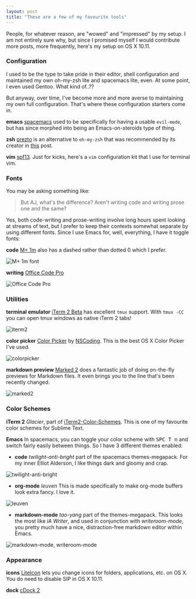 ```yaml
---
layout: post
title: "These are a few of my favourite tools"
---
```


People, for whatever reason, are "wowed" and "impressed" by my setup. I am not entirely sure why, but since I promised myself I would contribute more posts, more frequently, here's my setup on OS X 10.11. 

### Configuration 

I used to be the type to take pride in their editor, shell configuration and maintained my own oh-my-zsh lite and spacemacs lite, even. At some point, I even used Gentoo. What kind of..??

But anyway, over time, I've become more and more averse to maintaining my own full configuration. That's where these configuration starters come in.

**emacs** [spacemacs](http://spacemacs.org) used to be specifically for having a usable `evil-mode`, but has since morphed into being an Emacs-on-steroids type of thing.

**zsh** [prezto](https://github.com/sorin-ionescu/prezto) is an alternative to `oh-my-zsh` that was recommended by its creator in [this](https://medium.freecodecamp.com/d-oh-my-zsh-af99ca54212c#.j2jtqjj65) post.

**vim** [spf13](http://vim.spf13.com/). Just for kicks, here's a `vim` configuration kit that I use for terminal vim.

### Fonts

You may be asking something like:

> But AJ, what's the difference? Aren't writing code and writing prose one and the same?

Yes, both code-writing and prose-writing involve long hours spent looking at streams of text, but I prefer to keep their contexts somewhat separate by using different fonts. Since I use Emacs for, well, everything, I have it toggle fonts:

**code** [M+ 1m](https://www.fontsquirrel.com/fonts/M-1m) also has a dashed rather than dotted 0 which I prefer.

![M+ 1m font](/images/font1.png)

**writing** [Office Code Pro](https://github.com/nathco/Office-Code-Pro) 

![Office Code Pro](/images/font2.png)

### Utilities 

**terminal emulator** [iTerm 2 Beta](http://iterm2.com/downloads.html) has excellent `tmux` support. With `tmux -CC` you can open tmux windows as native iTerm 2 tabs! 

![iterm2](/images/iterm2.png)

**color picker** [Color Picker](https://itunes.apple.com/us/app/color-picker/id641027709?l=en&mt=12) by [NSCoding](http://nscoding.co.uk/). This is the best OS X Color Picker I've used.

![colorpicker](/images/color_picker.png)

**markdown preview** [Marked 2](http://marked2app.com/) does a fantastic job of doing on-the-fly previews for Markdown files. It even brings you to the line that's been recently changed.

![marked2](/images/marked2.png)

### Color Schemes

**iTerm 2** *Glacier*, part of [iTerm2-Color-Schemes](https://github.com/mbadolato/iTerm2-Color-Schemes). This is one of my favourite color schemes for Sublime Text.

**Emacs** In spacemacs, you can toggle your color scheme with <kbd>SPC T n</kbd> and switch fairly easily between things. So I have 3 different themes enabled:

 - **code** *twilight-anti-bright* part of the spacemacs themes-megapack. For my inner Elliot Alderson, I like things dark and gloomy and crap.
 
![twilight-anti-bright](/images/spacemacs.png) 
 
 - **org-mode** *leuven* This is made specifically to make org-mode buffers look extra fancy. I love it.
 
![leuven](/images/leuven.png) 
 
 - **markdown-mode** *tao-yang* part of the themes-megapack. This looks the most like *iA Writer*, and used in conjunction with *writeroom-mode*, you pretty much have a nice, distraction-free markdown editor within Emacs.

![markdown-mode, writeroom-mode](/images/writeroom-mode.png)

### Appearance

**icons** [LiteIcon](http://freemacsoft.net/liteicon/) lets you change icons for folders, applications, etc. on OS X. You do need to disable SIP in OS X 10.11.

**dock** [cDock 2](http://w0lfschild.github.io/app_cDock) 
